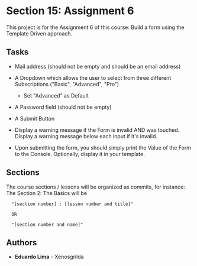 # Section 15: Assignment 6

This project is for the Assignment 6 of this course: Build a form using 
the Template Driven approach.

## Tasks
 * Mail address (should not be empty and should be an email address)
 * A Dropdown which allows the user to select from three different Subscriptions ("Basic", "Advanced", "Pro")
   * Set "Advanced" as Default
 * A Password field (should not be empty)
 * A Submit Button

 * Display a warning message if the Form is invalid AND was touched. Display a warning message below each input if it's invalid.

 *  Upon submitting the form, you should simply print the Value of the Form to the Console.
   Optionally, display it in your template.

## Sections

The course sections / lessons will be organized as commits, for instance:
The Section 2: The Basics will be
```
  "[section number] : [lesson number and title]"
  
  OR
  
  "[section number and name]"
```

## Authors

* **Eduardo Lima** - Xenosgrilda
